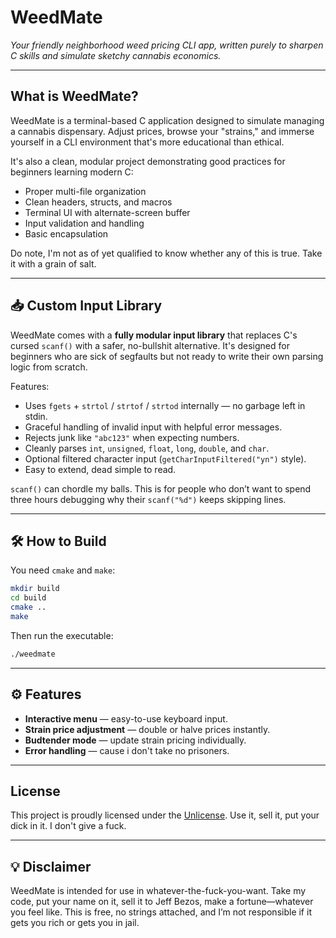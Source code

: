 # WeedMate

*Your friendly neighborhood weed pricing CLI app, written purely to sharpen C skills and simulate sketchy cannabis economics.*

---

## What is WeedMate?

WeedMate is a terminal-based C application designed to simulate managing a cannabis dispensary. Adjust prices, browse your "strains," and immerse yourself in a CLI environment that's more educational than ethical.

It's also a clean, modular project demonstrating good practices for beginners learning modern C:

- Proper multi-file organization
- Clean headers, structs, and macros
- Terminal UI with alternate-screen buffer
- Input validation and handling
- Basic encapsulation

Do note, I'm not as of yet qualified to know whether any of this is true. Take it with a grain of salt.

---

## 📥 Custom Input Library

WeedMate comes with a **fully modular input library** that replaces C's cursed `scanf()` with a safer, no-bullshit alternative. It's designed for beginners who are sick of segfaults but not ready to write their own parsing logic from scratch.

Features:
- Uses `fgets` + `strtol` / `strtof` / `strtod` internally — no garbage left in stdin.
- Graceful handling of invalid input with helpful error messages.
- Rejects junk like `"abc123"` when expecting numbers.
- Cleanly parses `int`, `unsigned`, `float`, `long`, `double`, and `char`.
- Optional filtered character input (`getCharInputFiltered("yn")` style).
- Easy to extend, dead simple to read.

`scanf()` can chordle my balls. This is for people who don’t want to spend three hours debugging why their `scanf("%d")` keeps skipping lines.

---

## 🛠️ How to Build

You need `cmake` and `make`:

```bash
mkdir build
cd build
cmake ..
make
```

Then run the executable:

```bash
./weedmate
```

---

## ⚙️ Features

- **Interactive menu** — easy-to-use keyboard input.
- **Strain price adjustment** — double or halve prices instantly.
- **Budtender mode** — update strain pricing individually.
- **Error handling** — cause i don't take no prisoners.

---

## License

This project is proudly licensed under the [Unlicense](LICENSE). Use it, sell it, put your dick in it. I don't give a fuck.

---

## 💡 Disclaimer

WeedMate is intended for use in whatever-the-fuck-you-want. Take my code, put your name on it, sell it to Jeff Bezos, make a fortune—whatever you feel like. This is free, no strings attached, and I’m not responsible if it gets you rich or gets you in jail. 